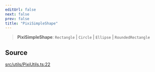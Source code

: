 ```yaml
---
editUrl: false
next: false
prev: false
title: "PixiSimpleShape"
---
```


> **PixiSimpleShape**: `Rectangle` \| `Circle` \| `Ellipse` \| `RoundedRectangle`

## Source

[src/utils/PixiUtils.ts:22](https://github.com/relishinc/dill-pixel/blob/c79d8e8552aaa0f13a29535c819ae67d025b4669/src/utils/PixiUtils.ts#L22)
